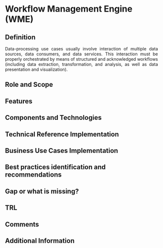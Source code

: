# Workflow Management Engine (WME)

## Definition
<div align="justify">Data-processing use cases usually involve interaction of multiple data sources, data consumers, and data services. This interaction must be properly orchestrated by means of structured and acknowledged workflows (including data extraction, transformation, and analysis, as well as data presentation and visualization).</div> 

## Role and Scope

## Features

## Components and Technologies

## Technical Reference Implementation

## Business Use Cases Implementation

## Best practices identification and recommendations

## Gap or what is missing?

## TRL

## Comments

## Additional Information
